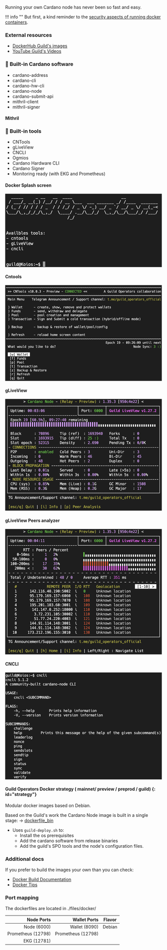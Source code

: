 
Running your own Cardano node has never been so fast and easy.

!!! info ""
    But first, a kind reminder to the [security aspects of running docker containers](../docker/security.md).

### External resources

- [DockerHub Guild's images](https://hub.docker.com/u/cardanocommunity)
- [YouTube Guild's Videos](https://www.youtube.com/channel/UC1eg3ljUWjIHeU0Vpqicj6A)

### 🔔 Built-in Cardano software

- cardano-address
- cardano-cli
- cardano-hw-cli
- cardano-node
- cardano-submit-api
- mithril-client
- mithril-signer

#### Mithril

### 🔔 Built-in tools

- CNTools
- gLiveView
- CNCLI
- Ogmios
- Cardano Hardware CLI
- Cardano Signer
- Monitoring ready (with EKG and Prometheus)

#### Docker Splash screen

![Docker Splash screen](./imgs/container_splashscreen.png)

#### Cntools 

![CNTools](./imgs/cntools.png)

#### gLiveView

![gLiveView](./imgs/gLiveView.png)

#### gLiveView Peers analyzer 

![gLiveView](./imgs/gLiveView_peers.png)

#### CNCLI

![CNCLI](./imgs/cncli.png)

#### Guild Operators Docker strategy ( mainnet/ preview / preprod / guild)  {: id="strategy"}

Modular docker images based on Debian.

Based on the Guild's work the Cardano Node image is built in a single stage: -> [dockerfile_bin](https://github.com/cardano-community/guild-operators/blob/master/files/docker/node/dockerfile_bin)

- Uses `guild-deploy.sh` to:
  - Install the os prerequisites
  - Add the cardano software from release binaries
  - Add the guild's SPO tools and the node's configuration files.


### Additional docs

If you prefer to build the images your own than you can check:

- [Docker Build Documentation](../docker/build.md)
- [Docker Tips](../docker/tips.md)

### Port mapping

 The dockerfiles are located in ./files/docker/

| Node Ports        |  Wallet Ports      | Flavor        |
| ------------:     | -------------:     |:-------------:|
| Node  (6000)      | Wallet (8090)      | Debian        |
| Prometheus (12798)| Prometheus (12798) |               |
| EKG (12781)       |                    |               |
